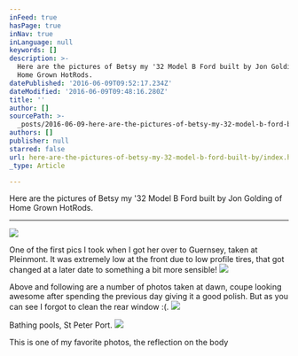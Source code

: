 ```yaml
---
inFeed: true
hasPage: true
inNav: true
inLanguage: null
keywords: []
description: >-
  Here are the pictures of Betsy my '32 Model B Ford built by Jon Golding of
  Home Grown HotRods.
datePublished: '2016-06-09T09:52:17.234Z'
dateModified: '2016-06-09T09:48:16.280Z'
title: ''
author: []
sourcePath: >-
  _posts/2016-06-09-here-are-the-pictures-of-betsy-my-32-model-b-ford-built-by.md
authors: []
publisher: null
starred: false
url: here-are-the-pictures-of-betsy-my-32-model-b-ford-built-by/index.html
_type: Article

---
```

Here are the pictures of Betsy my '32 Model B Ford built by Jon Golding of Home Grown HotRods.

----------------------------------------------------------------------------
![](https://the-grid-user-content.s3-us-west-2.amazonaws.com/c633b10f-c0e5-46b1-a405-4af7791d013b.jpg)

One of the first pics I took when I got her over to Guernsey, taken at Pleinmont. It was extremely low at the front due to low profile tires, that got changed at a later date to something a bit more sensible!
![](https://the-grid-user-content.s3-us-west-2.amazonaws.com/6953a7d6-4c3b-47c8-bd1f-22907f78364f.jpg)

Above and following are a number of photos taken at dawn, coupe looking awesome after spending the previous day giving it a good polish. But as you can see I forgot to clean the rear window :(.
![](https://the-grid-user-content.s3-us-west-2.amazonaws.com/cd60a6b8-23ae-41d9-b31a-57426387ed1f.jpg)

Bathing pools, St Peter Port.
![](https://the-grid-user-content.s3-us-west-2.amazonaws.com/0a71c391-6081-44fa-8ce3-8e8f795a330c.jpg)

This is one of my favorite photos, the reflection on the body